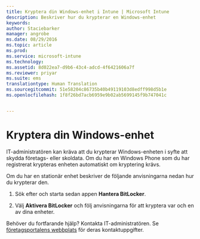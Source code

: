 ```yaml
---
title: Kryptera din Windows-enhet i Intune | Microsoft Intune
description: Beskriver hur du krypterar en Windows-enhet
keywords: 
author: Staciebarker
manager: angrobe
ms.date: 08/29/2016
ms.topic: article
ms.prod: 
ms.service: microsoft-intune
ms.technology: 
ms.assetid: 8d022ea7-d9b6-43c4-adcd-4f6421606a7f
ms.reviewer: priyar
ms.suite: ems
translationtype: Human Translation
ms.sourcegitcommit: 51e58204c86735b40b49119103d8edff998d5b1e
ms.openlocfilehash: 1f8f26bd7acb6959e9b02ab5699145f9b747041c


---
```



# Kryptera din Windows-enhet

IT-administratören kan kräva att du krypterar Windows-enheten i syfte att skydda företags- eller skoldata. Om du har en Windows Phone som du har registrerat krypteras enheten automatiskt om kryptering krävs.

Om du har en stationär enhet beskriver de följande anvisningarna nedan hur du krypterar den.

1.  Sök efter och starta sedan appen **Hantera BitLocker**.

2.  Välj **Aktivera BitLocker** och följ anvisningarna för att kryptera var och en av dina enheter.

Behöver du fortfarande hjälp? Kontakta IT-administratören. Se [företagsportalens webbplats](http://portal.manage.microsoft.com) för deras kontaktuppgifter.



<!--HONumber=Oct16_HO2-->


